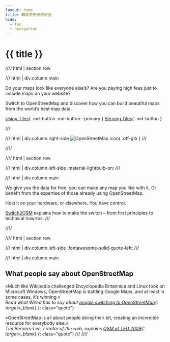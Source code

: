 ```yaml
---
layout: home
title: 轉換使用開放街圖
hide: 
  - toc
  - navigation
---
```


# {{ title }}

//// html | section.row

/// html | div.column.main

Do your maps look like everyone else’s? Are you paying high fees just to include maps on your website?

Switch to OpenStreetMap and discover how you can build beautiful maps from the world’s best map data.

[Using Tiles](/using-tiles/index.md){ .md-button .md-button--primary } [Serving Tiles](/serving-tiles/index.md){ .md-button }

///

/// html | div.column.right-side
  ![OpenStreetMap icon](assets/img/open-street-map-medium.webp){ .off-glb }
///

////

//// html | section.row

/// html | div.column.left-side
:material-lightbulb-on:
///

/// html | div.column.main

We give you the data for free; you can make any map you like with it. Or benefit from the expertise of those already using OpenStreetMap.

Host it on your hardware, or elsewhere. You have control.

[Switch2OSM](#) explains how to make the switch – from first principles to technical how‑tos.
///

////

//// html | section.row

/// html | div.column.left-side
:fontawesome-solid-quote-left:
///

/// html | div.column.main

## What people say about OpenStreetMap

&laquo;Much like Wikipedia challenged Encyclopedia Britannica and Linux took on Microsoft Windows, OpenStreetMap is battling Google Maps, and at least in some cases, it’s winning.&raquo;<br />
*Read what Wired has to say about [people switching to OpenStreetMap](http://www.wired.com/wiredenterprise/2012/01/openstreetmap-google/){: target=_blank}.*{: class="quote"}

&laquo;OpenStreetMap is all about people doing their bit, creating an incredible resource for everybody else.&raquo;<br />
*Tim Berners-Lee, creator of the web, explains [OSM at TED 2009](https://www.ted.com/talks/tim_berners_lee_the_next_web/transcript){: target=_blank}.*{: class="quote"}
///
////
